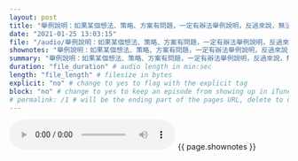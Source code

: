 ```yaml
---
layout: post
title: "舉例說明：如果某個想法、策略、方案有問題，一定有辦法舉例說明，反過來說，無法舉例卻堅持會有問題的人的意見可以先忽略。" # quotes allow forbidden characters like the colon
date: "2021-01-25 13:03:15"
file: "/audio/舉例說明：如果某個想法、策略、方案有問題，一定有辦法舉例說明，反過來說，無法舉例卻堅持會有問題的人的意見可以先忽略。.mp3"
shownotes: "舉例說明：如果某個想法、策略、方案有問題，一定有辦法舉例說明，反過來說，無法舉例卻堅持會有問題的人的意見可以先忽略。"
summary: "舉例說明：如果某個想法、策略、方案有問題，一定有辦法舉例說明，反過來說，無法舉例卻堅持會有問題的人的意見可以先忽略。"
duration: "file_duration" # audio length in min:sec
length: "file_length" # filesize in bytes
explicit: "no" # change to yes to flag with the explicit tag
block: "no" # change to yes to keep an episode from showing up in iTunes
# permalink: /1 # will be the ending part of the pages URL, delete to default to the title
---
```


<audio controls>
<source src="{{site.url}}{{site.baseurl}}{{ page.file }}" type="audio/x-mp3">
Your browser does not support the audio element.
</audio>
{{ page.shownotes }}
